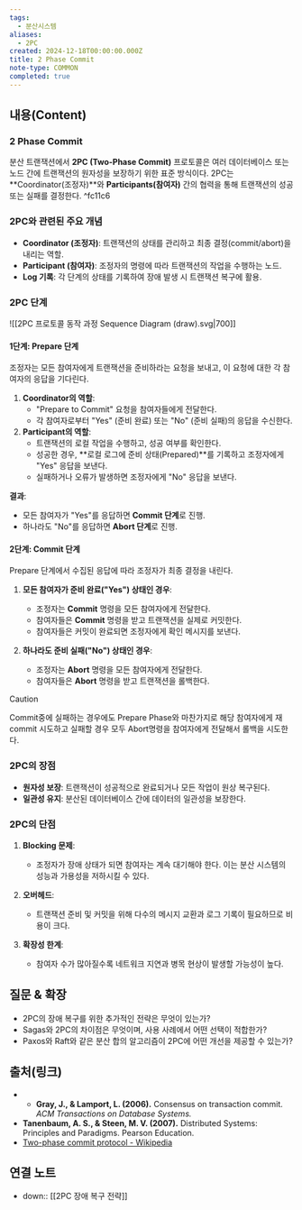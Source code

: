 ```yaml
---
tags:
  - 분산시스템
aliases:
  - 2PC
created: 2024-12-18T00:00:00.000Z
title: 2 Phase Commit
note-type: COMMON
completed: true
---
```


## 내용(Content)

### 2 Phase Commit

분산 트랜잭션에서 **2PC (Two-Phase Commit)** 프로토콜은 여러 데이터베이스 또는 노드 간에 트랜잭션의 원자성을 보장하기 위한 표준 방식이다. 2PC는 **Coordinator(조정자)**와 **Participants(참여자)** 간의 협력을 통해 트랜잭션의 성공 또는 실패를 결정한다. ^fc11c6

### 2PC와 관련된 주요 개념

- **Coordinator (조정자)**: 트랜잭션의 상태를 관리하고 최종 결정(commit/abort)을 내리는 역할.
- **Participant (참여자)**: 조정자의 명령에 따라 트랜잭션의 작업을 수행하는 노드.
- **Log 기록**: 각 단계의 상태를 기록하여 장애 발생 시 트랜잭션 복구에 활용.

### 2PC 단계

![[2PC 프로토콜 동작 과정 Sequence Diagram (draw).svg|700]]

#### 1단계: Prepare 단계

조정자는 모든 참여자에게 트랜잭션을 준비하라는 요청을 보내고, 이 요청에 대한 각 참여자의 응답을 기다린다.

1. **Coordinator의 역할**:
    - "Prepare to Commit" 요청을 참여자들에게 전달한다.
    - 각 참여자로부터 "Yes" (준비 완료) 또는 "No" (준비 실패)의 응답을 수신한다.
2. **Participant의 역할**:
    - 트랜잭션의 로컬 작업을 수행하고, 성공 여부를 확인한다.
    - 성공한 경우, **로컬 로그에 준비 상태(Prepared)**를 기록하고 조정자에게 "Yes" 응답을 보낸다.
    - 실패하거나 오류가 발생하면 조정자에게 "No" 응답을 보낸다.

**결과**:
- 모든 참여자가 "Yes"를 응답하면 **Commit 단계**로 진행.
- 하나라도 "No"를 응답하면 **Abort 단계**로 진행.

#### **2단계: Commit 단계**

Prepare 단계에서 수집된 응답에 따라 조정자가 최종 결정을 내린다.

1. **모든 참여자가 준비 완료("Yes") 상태인 경우**:
    
    - 조정자는 **Commit** 명령을 모든 참여자에게 전달한다.
    - 참여자들은 **Commit** 명령을 받고 트랜잭션을 실제로 커밋한다.
    - 참여자들은 커밋이 완료되면 조정자에게 확인 메시지를 보낸다.
2. **하나라도 준비 실패("No") 상태인 경우**:
    
    - 조정자는 **Abort** 명령을 모든 참여자에게 전달한다.
    - 참여자들은 **Abort** 명령을 받고 트랜잭션을 롤백한다.

>[!caution]
>Commit중에 실패하는 경우에도 Prepare Phase와 마찬가지로 해당 참여자에게 재 commit 시도하고 실패할 경우 모두 Abort명령을 참여자에게 전달해서 롤백을 시도한다.

### 2PC의 장점

- **원자성 보장**: 트랜잭션이 성공적으로 완료되거나 모든 작업이 원상 복구된다.
- **일관성 유지**: 분산된 데이터베이스 간에 데이터의 일관성을 보장한다.


### 2PC의 단점

1. **Blocking 문제**:
    
    - 조정자가 장애 상태가 되면 참여자는 계속 대기해야 한다. 이는 분산 시스템의 성능과 가용성을 저하시킬 수 있다.
2. **오버헤드**:
    
    - 트랜잭션 준비 및 커밋을 위해 다수의 메시지 교환과 로그 기록이 필요하므로 비용이 크다.
3. **확장성 한계**:
    
    - 참여자 수가 많아질수록 네트워크 지연과 병목 현상이 발생할 가능성이 높다.


## 질문 & 확장

- 2PC의 장애 복구를 위한 추가적인 전략은 무엇이 있는가?
- Sagas와 2PC의 차이점은 무엇이며, 사용 사례에서 어떤 선택이 적합한가?
- Paxos와 Raft와 같은 분산 합의 알고리즘이 2PC에 어떤 개선을 제공할 수 있는가?

## 출처(링크)

- - **Gray, J., & Lamport, L. (2006).** Consensus on transaction commit. _ACM Transactions on Database Systems._
- **Tanenbaum, A. S., & Steen, M. V. (2007).** Distributed Systems: Principles and Paradigms. Pearson Education.
- [Two-phase commit protocol - Wikipedia](https://en.wikipedia.org/wiki/Two-phase_commit_protocol)

## 연결 노트

- down:: [[2PC 장애 복구 전략]]








